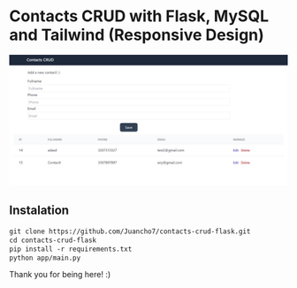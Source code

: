 # Contacts CRUD with Flask, MySQL and Tailwind (Responsive Design)

![Screenshot](./docs/Screenshot.JPG 'Screenshot')

## Instalation

```
git clone https://github.com/Juancho7/contacts-crud-flask.git
cd contacts-crud-flask
pip install -r requirements.txt
python app/main.py
```

Thank you for being here! &#58;&#41;
